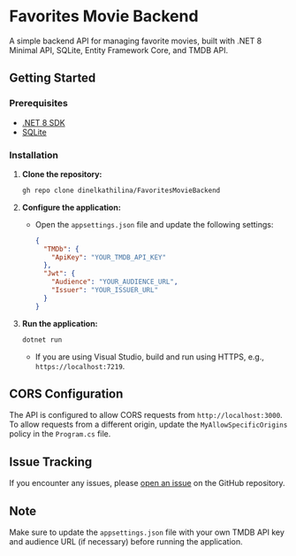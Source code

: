 # Favorites Movie Backend

A simple backend API for managing favorite movies, built with .NET 8 Minimal API, SQLite, Entity Framework Core, and TMDB API.

## Getting Started

### Prerequisites
- [.NET 8 SDK](https://dotnet.microsoft.com/download/dotnet/8.0)
- [SQLite](https://www.sqlite.org/download.html)

### Installation

1. **Clone the repository:**
    ```bash
    gh repo clone dinelkathilina/FavoritesMovieBackend
    ```

2. **Configure the application:**
    - Open the `appsettings.json` file and update the following settings:
      ```json
      {
        "TMDb": {
          "ApiKey": "YOUR_TMDB_API_KEY"
        },
        "Jwt": {
          "Audience": "YOUR_AUDIENCE_URL",
          "Issuer": "YOUR_ISSUER_URL"
        }
      }
      ```

3. **Run the application:**
    ```bash
    dotnet run
    ```
    - If you are using Visual Studio, build and run using HTTPS, e.g., `https://localhost:7219`.

## CORS Configuration

The API is configured to allow CORS requests from `http://localhost:3000`. To allow requests from a different origin, update the `MyAllowSpecificOrigins` policy in the `Program.cs` file.

## Issue Tracking

If you encounter any issues, please [open an issue](https://github.com/dinelkathilina/FavoritesMovieBackend/issues) on the GitHub repository.

## Note

Make sure to update the `appsettings.json` file with your own TMDB API key and audience URL (if necessary) before running the application.
